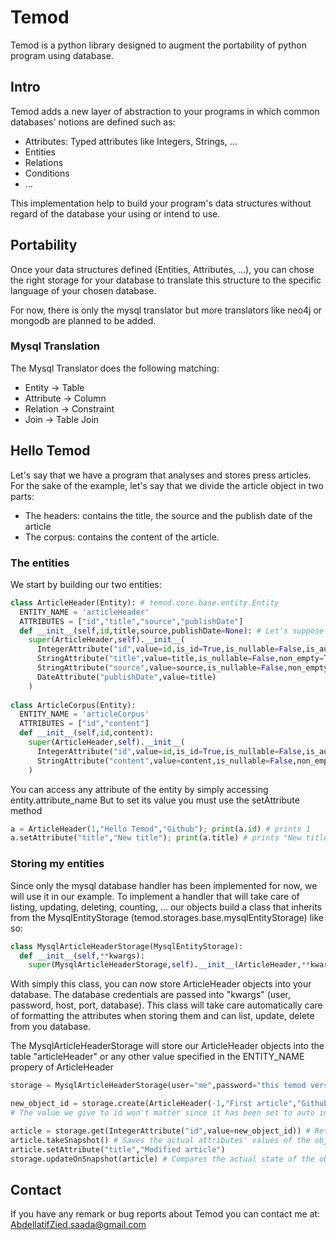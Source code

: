 # Temod
Temod is a python library designed to augment the portability of python program using database.

## Intro
Temod adds a new layer of abstraction to your programs in which common databases' notions are defined such as:
* Attributes: Typed attributes like Integers, Strings, ... 
* Entities
* Relations
* Conditions
* ...

This implementation help to build your program's data structures without regard of the database your using or intend to use.

## Portability
Once your data structures defined (Entities, Attributes, ...), you can chose the right storage for your database to translate this structure
to the specific language of your chosen database.

For now, there is only the mysql translator but more translators like neo4j or mongodb are planned to be added.

### Mysql Translation
The Mysql Translator does the following matching:
- Entity -> Table
- Attribute -> Column
- Relation -> Constraint
- Join -> Table Join

## Hello Temod
Let's say that we have a program that analyses and stores press articles.
For the sake of the example, let's say that we divide the article object in two parts:
* The headers: contains the title, the source and the publish date of the article
* The corpus: contains the content of the article.

### The entities
We start by building our two entities:
```python
class ArticleHeader(Entity): # temod.core.base.entity.Entity
  ENTITY_NAME = 'articleHeader'
  ATTRIBUTES = ["id","title","source","publishDate"]
  def __init__(self,id,title,source,publishDate=None): # Let's suppose that we can't retrieve the publish date of some articles
    super(ArticleHeader,self).__init__(
      IntegerAttribute("id",value=id,is_id=True,is_nullable=False,is_auto=True), 
      StringAttribute("title",value=title,is_nullable=False,non_empty=True),
      StringAttribute("source",value=source,is_nullable=False,non_empty=True),
      DateAttribute("publishDate",value=title)
    )
    
class ArticleCorpus(Entity):
  ENTITY_NAME = 'articleCorpus'
  ATTRIBUTES = ["id","content"]
  def __init__(self,id,content):
    super(ArticleHeader,self).__init__(
      IntegerAttribute("id",value=id,is_id=True,is_nullable=False,is_auto=True), 
      StringAttribute("content",value=content,is_nullable=False,non_empty=True)
    )
```

You can access any attribute of the entity by simply accessing entity.attribute_name
But to set its value you must use the setAttribute method
```python
a = ArticleHeader(1,"Hello Temod","Github"); print(a.id) # prints 1
a.setAttribute("title","New title"); print(a.title) # prints "New title"
```

### Storing my entities
Since only the mysql database handler has been implemented for now, we will use it in our example.
To implement a handler that will take care of listing, updating, deleting, counting, ... our objects build a
class that inherits from the MysqlEntityStorage (temod.storages.base.mysqlEntityStorage) like so:
```python
class MysqlArticleHeaderStorage(MysqlEntityStorage):
  def __init__(self,**kwargs):
    super(MysqlArticleHeaderStorage,self).__init__(ArticleHeader,**kwargs)
```

With simply this class, you can now store ArticleHeader objects into your database.
The database credentials are passed into "kwargs" (user, password, host, port, database).
This class will take care automatically care of formatting the attributes when storing them
and can list, update, delete from you database.

The MysqlArticleHeaderStorage will store our ArticleHeader objects into the table "articleHeader" or any
other value specified in the ENTITY_NAME propery of ArticleHeader

```python
storage = MysqlArticleHeaderStorage(user="me",password="this temod version uses plain text password authentification.. i think",database="articles")

new_object_id = storage.create(ArticleHeader(-1,"First article","Github",date=date.today()))
# The value we give to id won't matter since it has been set to auto increment (is_auto=True) as long as it isn't a null value

article = storage.get(IntegerAttribute("id",value=new_object_id)) # Return the newly stored article
article.takeSnapshot() # Saves the actual attributes' values of the object 
article.setAttribute("title","Modified article")
storage.updateOnSnapshot(article) # Compares the actual state of the object with the snapshot taken earlier and updates only the attributes that has been modified
```

## Contact
If you have any remark or bug reports about Temod you can contact me at:
AbdellatifZied.saada@gmail.com
